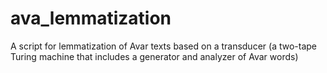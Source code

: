 # ava_lemmatization
A script for lemmatization of Avar texts based on a transducer (a two-tape Turing machine that includes a generator and analyzer of Avar words)
